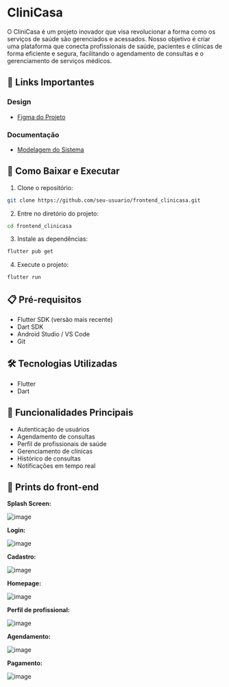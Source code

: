 # CliniCasa

O CliniCasa é um projeto inovador que visa revolucionar a forma como os serviços de saúde são gerenciados e acessados. Nosso objetivo é criar uma plataforma que conecta profissionais de saúde, pacientes e clínicas de forma eficiente e segura, facilitando o agendamento de consultas e o gerenciamento de serviços médicos.

## 🔗 Links Importantes

### Design
- [Figma do Projeto](https://www.figma.com/design/rm6pCymXYXw0rXIpTAZe1O/CliniCasa?node-id=0-1&t=vzwxfAfQ6iPDZpHU-1)

### Documentação
- [Modelagem do Sistema](https://drive.google.com/file/d/1o1xBKgFfVnKcbiqAhOAfQrEPnOreaaRH/view?usp=sharing)

## 🚀 Como Baixar e Executar

1. Clone o repositório:
```bash
git clone https://github.com/seu-usuario/frontend_clinicasa.git
```

2. Entre no diretório do projeto:
```bash
cd frontend_clinicasa
```

3. Instale as dependências:
```bash
flutter pub get
```

4. Execute o projeto:
```bash
flutter run
```

## 📋 Pré-requisitos

- Flutter SDK (versão mais recente)
- Dart SDK
- Android Studio / VS Code
- Git

## 🛠️ Tecnologias Utilizadas

- Flutter
- Dart

## 📱 Funcionalidades Principais

- Autenticação de usuários
- Agendamento de consultas
- Perfil de profissionais de saúde
- Gerenciamento de clínicas
- Histórico de consultas
- Notificações em tempo real

## 📸 Prints do front-end

**Splash Screen:**

![image](https://github.com/user-attachments/assets/a07aef76-706e-48da-b0f9-ac07fccef022)

**Login:**

![image](https://github.com/user-attachments/assets/119302b3-5381-49af-a2f5-7c2ec3a092be)

**Cadastro:**

![image](https://github.com/user-attachments/assets/325134d7-cf12-4bde-a827-779a064689cc)

**Homepage:**

![image](https://github.com/user-attachments/assets/215adb38-102c-465a-bb32-0c57df44d6f8)

**Perfil de profissional:**

![image](https://github.com/user-attachments/assets/9000c667-c806-4644-8f98-d7249362a61c)

**Agendamento:**

![image](https://github.com/user-attachments/assets/3398a1ea-e908-4ea8-bc5e-e1dcbb85876d)

**Pagamento:**

![image](https://github.com/user-attachments/assets/4811902b-e493-472c-a895-a7b817d50db1)

